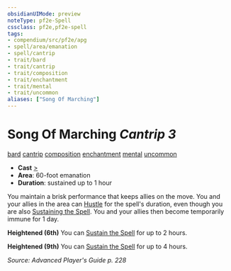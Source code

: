```yaml
---
obsidianUIMode: preview
noteType: pf2e-Spell
cssclass: pf2e,pf2e-spell
tags:
- compendium/src/pf2e/apg
- spell/area/emanation
- spell/cantrip
- trait/bard
- trait/cantrip
- trait/composition
- trait/enchantment
- trait/mental
- trait/uncommon
aliases: ["Song Of Marching"]
---
```

# Song Of Marching *Cantrip 3*   
[bard](rules/traits/bard.md "Bard Class Trait")  [cantrip](rules/traits/cantrip.md "Cantrip Spell Trait")  [composition](rules/traits/composition.md "Composition Spell Trait")  [enchantment](rules/traits/enchantment.md "Enchantment School Trait")  [mental](rules/traits/mental.md "Mental Effect Trait")  [uncommon](rules/traits/uncommon.md "Uncommon Rarity Trait")  

- **Cast** [>](rules/core-rulebook/chapter-9-playing-the-game.md#Actions "Single Action") 
- **Area**: 60-foot emanation
- **Duration**: sustained up to 1 hour

You maintain a brisk performance that keeps allies on the move. You and your allies in the area can [Hustle](rules/actions/hustle.md) for the spell's duration, even though you are also [Sustaining the Spell](rules/actions/sustain-a-spell.md). You and your allies then become temporarily immune for 1 day.

**Heightened (6th)** You can [Sustain the Spell](rules/actions/sustain-a-spell.md) for up to 2 hours.

**Heightened (9th)** You can [Sustain the Spell](rules/actions/sustain-a-spell.md) for up to 4 hours.

*Source: Advanced Player's Guide p. 228*